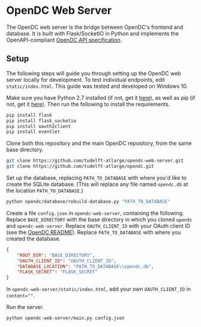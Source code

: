 # OpenDC Web Server

The OpenDC web server is the bridge between OpenDC's frontend and database. It is built with Flask/SocketIO in Python and implements the OpenAPI-compliant [OpenDC API specification](https://github.com/tudelft-atlarge/opendc/blob/master/opendc-api-spec.json).

## Setup

The following steps will guide you through setting up the OpenDC web server locally for development. To test individual endpoints, edit `static/index.html`. This guide was tested and developed on Windows 10.

Make sure you have Python 2.7 installed (if not, get it [here](https://www.python.org/)), as well as pip (if not, get it [here](https://pip.pypa.io/en/stable/installing/)). Then run the following to install the requirements.

```bash
pip install flask
pip install flask_socketio
pip install oauth2client
pip install eventlet
```

Clone both this repository and the main OpenDC repository, from the same base directory.

```bash
git clone https://github.com/tudelft-atlarge/opendc-web-server.git
git clone https://github.com/tudelft-atlarge/opendc.git
```

Set up the database, replacing `PATH_TO_DATABASE` with where you'd like to create the SQLite database. (This will replace any file named `opendc.db` at the location `PATH_TO_DATABASE`.)

```bash
python opendc/database/rebuild-database.py "PATH_TO_DATABASE"
```

Create a file `config.json` in `opendc-web-server`, containing the following. Replace `BASE_DIRECTORY` with the base directory in which you cloned `opendc` and `opendc-web-server`. Replace `OAUTH_CLIENT_ID` with your OAuth client ID (see the [OpenDC README](https://github.com/tudelft-atlarge/opendc#preamble)). Replace `PATH_TO_DATABASE` with where you created the database.

```json
{
    "ROOT_DIR": "BASE_DIRECTORY",
    "OAUTH_CLIENT_ID": "OAUTH_CLIENT_ID",
    "DATABASE_LOCATION": "PATH_TO_DATABASE\\opendc.db",
    "FLASK_SECRET": "FLASK_SECRET"
}
```

In `opendc-web-server/static/index.html`, add your own `OAUTH_CLIENT_ID` in `content=""`.

Run the server.

```bash
python opendc-web-server/main.py config.json
```
